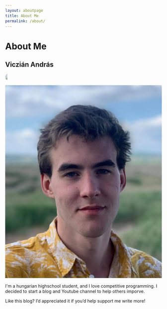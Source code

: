 ```yaml
---
layout: aboutpage
title: About Me
permalink: /about/
---
```


# About Me

## Viczián András

<img src="blog/picture_of_me.jpg" width="12%" height="12%" style="border-radius:10px"/>

![](picture_of_me.jpg)

I'm a hungarian highschool student, and I love competitive programming. I decided to start a blog and Youtube channel to help others imporve.

Like this blog? I’d appreciated it if you’d help support me write more!
